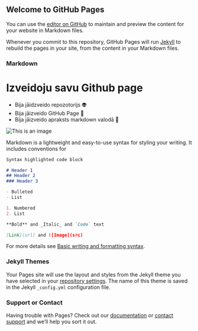 ## Welcome to GitHub Pages

You can use the [editor on GitHub](https://github.com/ArtursJegers/TVWEB_Arturs_Jegers_DP3-1/edit/gh-pages/index.md) to maintain and preview the content for your website in Markdown files.

Whenever you commit to this repository, GitHub Pages will run [Jekyll](https://jekyllrb.com/) to rebuild the pages in your site, from the content in your Markdown files.

### Markdown

# Izveidoju savu Github page

* Bija jāidzveido repozotorijs :alien:
* Bija jāizveido GitHub Page :japanese_ogre:	
* Bija jāizveido apraksts markdown valodā :robot:

![This is an image](https://st4.depositphotos.com/18014766/28577/i/600/depositphotos_285779578-stock-photo-github-with-abstract-technology-binary.jpg)



Markdown is a lightweight and easy-to-use syntax for styling your writing. It includes conventions for

```markdown
Syntax highlighted code block

# Header 1
## Header 2
### Header 3

- Bulleted
- List

1. Numbered
2. List

**Bold** and _Italic_ and `Code` text

[Link](url) and ![Image](src)
```

For more details see [Basic writing and formatting syntax](https://docs.github.com/en/github/writing-on-github/getting-started-with-writing-and-formatting-on-github/basic-writing-and-formatting-syntax).

### Jekyll Themes

Your Pages site will use the layout and styles from the Jekyll theme you have selected in your [repository settings](https://github.com/ArtursJegers/TVWEB_Arturs_Jegers_DP3-1/settings/pages). The name of this theme is saved in the Jekyll `_config.yml` configuration file.

### Support or Contact

Having trouble with Pages? Check out our [documentation](https://docs.github.com/categories/github-pages-basics/) or [contact support](https://support.github.com/contact) and we’ll help you sort it out.
